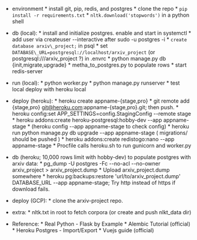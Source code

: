 - environment
      * install git, pip, redis, and postgres
      * clone the repo
      * `pip install -r requirements.txt`
      * `nltk.download('stopwords')` in a python shell

- db (local):
      * install and initialize postgres. enable and start in systemctl
      * add user via createuser --interactive after sudo -u postgres -i
      * `create database arxiv\_project;` in psql
      * set `DATABASE\_URL=postgresql://localhost/arxiv_project` (or postgresql:///arxiv_project ?) in .envrc
      * python manage.py db {init,migrate,upgrade}
      * metha_to_postgres.py to populate rows
      * start redis-server

- run (local):
      * python worker.py
      * python manage.py runserver
      * test local deploy with heroku local

- deploy (heroku):
      * heroku create appname-{stage,pro}
      * git remote add {stage,pro} git@heroku.com:appname-{stage,pro}.git; then push.
      * heroku config:set APP_SETTINGS=config.StagingConfig --remote stage
      * heroku addons:create heroku-postgresql:hobby-dev --app appname-stage
      * (heroku config --app appname-stage to check config)
      * heroku run python manage.py db upgrade --app appname-stage ( migrations/ should be pushed )
      * heroku addons:create redistogo:nano --app appname-stage
      * Procfile calls heroku.sh to run gunicorn and worker.py

- db (heroku; 10,000 rows limit with hobby-dev) to populate postgres with arxiv data:
      * pg_dump -U postgres -Fc --no-acl --no-owner arxiv_project > arxiv_project.dump
      * Upload arxiv_project.dump somewhere
      * heroku pg:backups:restore 'url/to/arxiv_project.dump' DATABASE_URL --app appname-stage;
        Try http instead of https if download fails.

- deploy (GCP):
      * clone the arxiv-project repo.

- extra:
      * nltk.txt in root to fetch corpora (or create and push nlkt\_data dir)
      
- Reference:
      * Real Python - Flask by Example
      * Alembic Tutorial (official)
      * Heroku Postgres - Import/Export
      * Vuejs guide (official)
